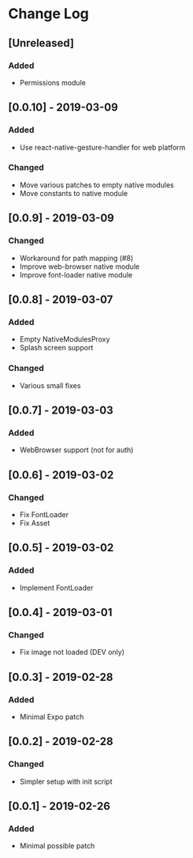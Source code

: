 # Change Log

## [Unreleased]
### Added
- Permissions module

## [0.0.10] - 2019-03-09
### Added
- Use react-native-gesture-handler for web platform
### Changed
- Move various patches to empty native modules
- Move constants to native module

## [0.0.9] - 2019-03-09
### Changed
- Workaround for path mapping (#8)
- Improve web-browser native module
- Improve font-loader native module

## [0.0.8] - 2019-03-07
### Added
- Empty NativeModulesProxy
- Splash screen support
### Changed
- Various small fixes

## [0.0.7] - 2019-03-03
### Added
- WebBrowser support (not for auth)

## [0.0.6] - 2019-03-02
### Changed
- Fix FontLoader
- Fix Asset

## [0.0.5] - 2019-03-02
### Added
- Implement FontLoader

## [0.0.4] - 2019-03-01
### Changed
- Fix image not loaded (DEV only)

## [0.0.3] - 2019-02-28
### Added
- Minimal Expo patch

## [0.0.2] - 2019-02-28
### Changed
- Simpler setup with init script

## [0.0.1] - 2019-02-26
### Added
- Minimal possible patch
